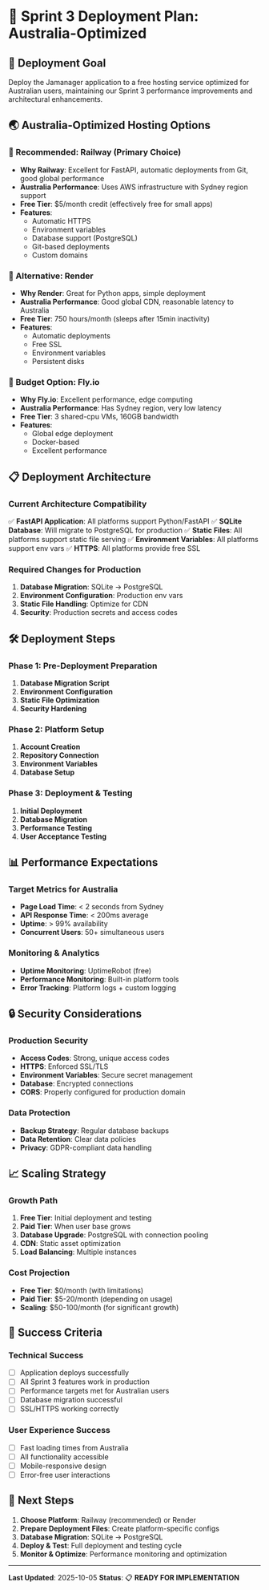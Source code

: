 # 🚀 Sprint 3 Deployment Plan: Australia-Optimized

## 🎯 **Deployment Goal**
Deploy the Jamanager application to a free hosting service optimized for Australian users, maintaining our Sprint 3 performance improvements and architectural enhancements.

## 🌏 **Australia-Optimized Hosting Options**

### **🥇 Recommended: Railway (Primary Choice)**
- **Why Railway**: Excellent for FastAPI, automatic deployments from Git, good global performance
- **Australia Performance**: Uses AWS infrastructure with Sydney region support
- **Free Tier**: $5/month credit (effectively free for small apps)
- **Features**: 
  - Automatic HTTPS
  - Environment variables
  - Database support (PostgreSQL)
  - Git-based deployments
  - Custom domains

### **🥈 Alternative: Render**
- **Why Render**: Great for Python apps, simple deployment
- **Australia Performance**: Good global CDN, reasonable latency to Australia
- **Free Tier**: 750 hours/month (sleeps after 15min inactivity)
- **Features**:
  - Automatic deployments
  - Free SSL
  - Environment variables
  - Persistent disks

### **🥉 Budget Option: Fly.io**
- **Why Fly.io**: Excellent performance, edge computing
- **Australia Performance**: Has Sydney region, very low latency
- **Free Tier**: 3 shared-cpu VMs, 160GB bandwidth
- **Features**:
  - Global edge deployment
  - Docker-based
  - Excellent performance

## 📋 **Deployment Architecture**

### **Current Architecture Compatibility**
✅ **FastAPI Application**: All platforms support Python/FastAPI
✅ **SQLite Database**: Will migrate to PostgreSQL for production
✅ **Static Files**: All platforms support static file serving
✅ **Environment Variables**: All platforms support env vars
✅ **HTTPS**: All platforms provide free SSL

### **Required Changes for Production**
1. **Database Migration**: SQLite → PostgreSQL
2. **Environment Configuration**: Production env vars
3. **Static File Handling**: Optimize for CDN
4. **Security**: Production secrets and access codes

## 🛠️ **Deployment Steps**

### **Phase 1: Pre-Deployment Preparation**
1. **Database Migration Script**
2. **Environment Configuration**
3. **Static File Optimization**
4. **Security Hardening**

### **Phase 2: Platform Setup**
1. **Account Creation**
2. **Repository Connection**
3. **Environment Variables**
4. **Database Setup**

### **Phase 3: Deployment & Testing**
1. **Initial Deployment**
2. **Database Migration**
3. **Performance Testing**
4. **User Acceptance Testing**

## 📊 **Performance Expectations**

### **Target Metrics for Australia**
- **Page Load Time**: < 2 seconds from Sydney
- **API Response Time**: < 200ms average
- **Uptime**: > 99% availability
- **Concurrent Users**: 50+ simultaneous users

### **Monitoring & Analytics**
- **Uptime Monitoring**: UptimeRobot (free)
- **Performance Monitoring**: Built-in platform tools
- **Error Tracking**: Platform logs + custom logging

## 🔒 **Security Considerations**

### **Production Security**
- **Access Codes**: Strong, unique access codes
- **HTTPS**: Enforced SSL/TLS
- **Environment Variables**: Secure secret management
- **Database**: Encrypted connections
- **CORS**: Properly configured for production domain

### **Data Protection**
- **Backup Strategy**: Regular database backups
- **Data Retention**: Clear data policies
- **Privacy**: GDPR-compliant data handling

## 📈 **Scaling Strategy**

### **Growth Path**
1. **Free Tier**: Initial deployment and testing
2. **Paid Tier**: When user base grows
3. **Database Upgrade**: PostgreSQL with connection pooling
4. **CDN**: Static asset optimization
5. **Load Balancing**: Multiple instances

### **Cost Projection**
- **Free Tier**: $0/month (with limitations)
- **Paid Tier**: $5-20/month (depending on usage)
- **Scaling**: $50-100/month (for significant growth)

## 🎯 **Success Criteria**

### **Technical Success**
- [ ] Application deploys successfully
- [ ] All Sprint 3 features work in production
- [ ] Performance targets met for Australian users
- [ ] Database migration successful
- [ ] SSL/HTTPS working correctly

### **User Experience Success**
- [ ] Fast loading times from Australia
- [ ] All functionality accessible
- [ ] Mobile-responsive design
- [ ] Error-free user interactions

## 📝 **Next Steps**

1. **Choose Platform**: Railway (recommended) or Render
2. **Prepare Deployment Files**: Create platform-specific configs
3. **Database Migration**: SQLite → PostgreSQL
4. **Deploy & Test**: Full deployment and testing cycle
5. **Monitor & Optimize**: Performance monitoring and optimization

---

**Last Updated**: 2025-10-05
**Status**: 📋 **READY FOR IMPLEMENTATION**
